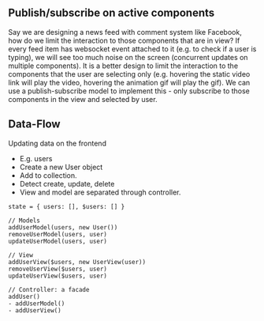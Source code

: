 ## Publish/subscribe on active components

Say we are designing a news feed with comment system like Facebook, how do we limit the interaction to those components that are in view? If every feed item has websocket event attached to it (e.g. to check if a user is typing), we will see too much noise on the screen (concurrent updates on multiple components). It is a better design to limit the interaction to the components that the user are selecting only (e.g. hovering the static video link will play the video, hovering the animation gif will play the gif). We can use a publish-subscribe model to implement this - only subscribe to those components in the view and selected by user. 


## Data-Flow
Updating data on the frontend

- E.g. users
- Create a new User object
- Add to collection.
- Detect create, update, delete
- View and model are separated through controller.

```
state = { users: [], $users: [] }

// Models
addUserModel(users, new User())
removeUserModel(users, user)
updateUserModel(users, user)

// View
addUserView($users, new UserView(user))
removeUserView($users, user)
updateUserView($users, user)

// Controller: a facade
addUser() 
- addUserModel()
- addUserView()
```
